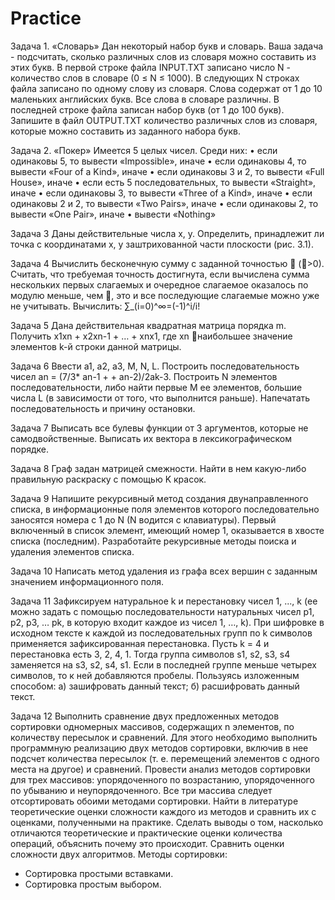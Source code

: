 # Practice
Задача 1. «Словарь»
Дан некоторый набор букв и словарь. Ваша задача - подсчитать, сколько различных слов из словаря можно составить из этих букв. В первой строке файла INPUT.TXT записано число N - количество слов в словаре (0 ≤ N ≤ 1000). В следующих N строках файла записано по одному слову из словаря. Слова содержат от 1 до 10 маленьких английских букв. Все слова в словаре различны. В последней строке файла записан набор букв (от 1 до 100 букв). Запишите в файл OUTPUT.TXT количество различных слов из словаря, которые можно составить из заданного набора букв.



Задача 2. «Покер»
Имеется 5 целых чисел. Среди них:
•	если одинаковы 5, то вывести «Impossible», иначе
•	если одинаковы 4, то вывести «Four of a Kind», иначе
•	если одинаковы 3 и 2, то вывести «Full House», иначе
•	если есть 5 последовательных, то вывести «Straight», иначе
•	если одинаковы 3, то вывести «Three of a Kind», иначе
•	если одинаковы 2 и 2, то вывести «Two Pairs», иначе
•	если одинаковы 2, то вывести «One Pair», иначе
•	вывести «Nothing»


Задача 3
Даны действительные числа х, у. Определить, принадлежит ли точка с координатами х, у заштрихованной части плоскости (рис. 3.1).


Задача 4
Вычислить бесконечную сумму с заданной точностью  (>0). Считать, что требуемая точность достигнута, если вычислена сумма нескольких первых слагаемых и очередное слагаемое оказалось по модулю меньше, чем , это и все последующие слагаемые можно уже не учитывать.
Вычислить: ∑_(i=0)^∞=(-1)^i/i!

Задача 5
Дана действительная квадратная матрица порядка m. Получить x1xn + x2xn-1 + … + xnx1, где xn наибольшее значение элементов k-й строки данной матрицы.


Задача 6
Ввести а1, а2, а3, М, N, L. Построить последовательность чисел an = (7/3* an-1 + + an-2)/2аk-3. Построить N элементов последовательности, либо найти первые M ее элементов, большие числа L (в зависимости от того, что выполнится раньше). Напечатать последовательность и причину остановки.


Задача 7
Выписать все булевы функции от 3 аргументов, которые не самодвойственные. Выписать их вектора в лексикографическом порядке.


Задача 8
Граф задан матрицей смежности. Найти в нем какую-либо правильную раскраску с помощью K красок.


Задача 9
Напишите рекурсивный метод создания двунаправленного списка, в информационные поля элементов которого последовательно заносятся номера с 1 до N (N водится с клавиатуры). Первый включенный в список элемент, имеющий номер 1, оказывается в хвосте списка (последним). Разработайте рекурсивные методы поиска и удаления элементов списка.



Задача 10
Написать метод удаления из графа всех вершин с заданным значением информационного поля.



Задача 11
Зафиксируем натуральное k и перестановку чисел 1, ..., k (ее можно задать с помощью последовательности натуральных чисел p1, p2, p3, … pk, в которую входит каждое из чисел 1, …, k). При шифровке в исходном тексте к каждой из последовательных групп по k символов применяется зафиксированная перестановка. Пусть k = 4 и перестановка есть 3, 2, 4, 1. Тогда группа символов s1, s2, s3, s4 заменяется на s3, s2, s4, s1. Если в последней группе меньше четырех символов, то к ней добавляются пробелы. Пользуясь изложенным способом:
а) зашифровать данный текст;
б) расшифровать данный текст.


Задача 12
Выполнить сравнение двух предложенных методов сортировки одномерных массивов, содержащих n элементов, по количеству пересылок и сравнений. 
Для этого необходимо выполнить программную реализацию двух методов сортировки, включив в нее подсчет количества пересылок (т. е. перемещений элементов с одного места на другое) и сравнений.
Провести анализ методов сортировки для трех массивов: упорядоченного по возрастанию, упорядоченного по убыванию и неупорядоченного. 
Все три массива следует отсортировать обоими методами сортировки.
Найти в литературе теоретические оценки сложности каждого из методов и сравнить их с оценками, полученными на практике.
Сделать выводы о том, насколько отличаются теоретические и практические оценки количества операций, объяснить почему это происходит. Сравнить оценки сложности двух алгоритмов.
Методы сортировки:
-	Сортировка простыми вставками.
-	Сортировка простым выбором.




